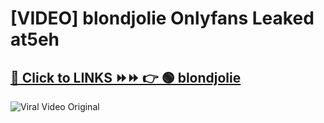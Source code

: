 
 # [VIDEO] blondjolie Onlyfans Leaked at5eh

## <h2><a href="https://clipsfans.com/blondjolie&ref=git">🔗 Click to LINKS ⏩⏩ 👉 🟢 blondjolie </a></h2>

<a href="https://clipsfans.com/blondjolie&ref=git" rel="nofollow" data-target="animated-image.originalLink"><img src="https://i.ibb.co.com/xMMVF88/686577567.gif" alt="Viral Video Original" style="max-width: 100%; display: inline-block;" data-target="animated-image.originalImage"></a>

